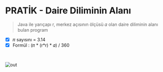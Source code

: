 # PRATİK - Daire Diliminin Alanı

> Java ile yarıçapı r, merkez açısının ölçüsü 𝛼 olan daire diliminin alanı bulan program

- [x]   𝜋 sayısını = 3.14
- [x]   Formül : (𝜋 * (r*r) * 𝛼) / 360 
<br>

![out](https://user-images.githubusercontent.com/35347777/138574897-0be9a01a-fdfa-4505-9d35-b9e127f5430f.gif)
